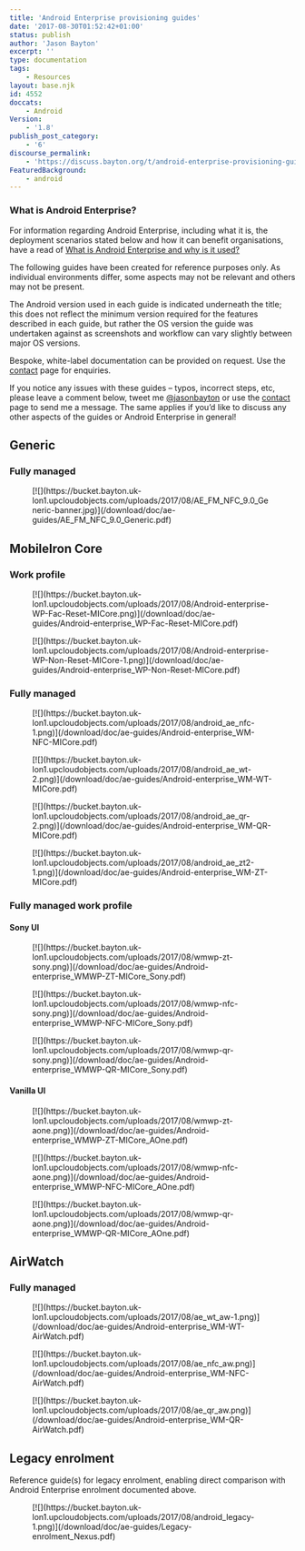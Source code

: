 ```yaml
---
title: 'Android Enterprise provisioning guides'
date: '2017-08-30T01:52:42+01:00'
status: publish
author: 'Jason Bayton'
excerpt: ''
type: documentation
tags: 
    - Resources
layout: base.njk
id: 4552
doccats:
    - Android
Version:
    - '1.8'
publish_post_category:
    - '6'
discourse_permalink:
    - 'https://discuss.bayton.org/t/android-enterprise-provisioning-guides/27'
FeaturedBackground:
    - android
---
```

<div class="callout callout-success">

### What is Android Enterprise?

For information regarding Android Enterprise, including what it is, the deployment scenarios stated below and how it can benefit organisations, have a read of [What is Android Enterprise and why is it used?](/docs/enterprise-mobility/android/what-is-android-enterprise-and-why-is-it-used/)

</div>

The following guides have been created for reference purposes only. As individual environments differ, some aspects may not be relevant and others may not be present.

The Android version used in each guide is indicated underneath the title; this does not reflect the minimum version required for the features described in each guide, but rather the OS version the guide was undertaken against as screenshots and workflow can vary slightly between major OS versions.

Bespoke, white-label documentation can be provided on request. Use the [contact](/contact/) page for enquiries.

If you notice any issues with these guides – typos, incorrect steps, etc, please leave a comment below, tweet me [@jasonbayton](https://twitter.com/jasonbayton) or use the [contact](/contact/) page to send me a message. The same applies if you’d like to discuss any other aspects of the guides or Android Enterprise in general!

Generic
-------

### Fully managed

<div class="wp-block-columns has-2-columns"><div class="wp-block-column"><figure class="wp-block-image">[![](https://bucket.bayton.uk-lon1.upcloudobjects.com/uploads/2017/08/AE_FM_NFC_9.0_Generic-banner.jpg)](/download/doc/ae-guides/AE_FM_NFC_9.0_Generic.pdf)</figure></div><div class="wp-block-column"></div></div>

MobileIron Core
---------------

### Work profile

<div class="wp-block-columns has-2-columns"><div class="wp-block-column"><figure class="wp-block-image">[![](https://bucket.bayton.uk-lon1.upcloudobjects.com/uploads/2017/08/Android-enterprise-WP-Fac-Reset-MICore.png)](/download/doc/ae-guides/Android-enterprise_WP-Fac-Reset-MICore.pdf)</figure></div><div class="wp-block-column"><figure class="wp-block-image">[![](https://bucket.bayton.uk-lon1.upcloudobjects.com/uploads/2017/08/Android-enterprise-WP-Non-Reset-MICore-1.png)](/download/doc/ae-guides/Android-enterprise_WP-Non-Reset-MICore.pdf)</figure></div></div>

### Fully managed

<div class="wp-block-columns has-2-columns"><div class="wp-block-column"><figure class="wp-block-image">[![](https://bucket.bayton.uk-lon1.upcloudobjects.com/uploads/2017/08/android_ae_nfc-1.png)](/download/doc/ae-guides/Android-enterprise_WM-NFC-MICore.pdf)</figure><figure class="wp-block-image">[![](https://bucket.bayton.uk-lon1.upcloudobjects.com/uploads/2017/08/android_ae_wt-2.png)](/download/doc/ae-guides/Android-enterprise_WM-WT-MICore.pdf)</figure></div><div class="wp-block-column"><figure class="wp-block-image">[![](https://bucket.bayton.uk-lon1.upcloudobjects.com/uploads/2017/08/android_ae_qr-2.png)](/download/doc/ae-guides/Android-enterprise_WM-QR-MICore.pdf)</figure><figure class="wp-block-image">[![](https://bucket.bayton.uk-lon1.upcloudobjects.com/uploads/2017/08/android_ae_zt2-1.png)](/download/doc/ae-guides/Android-enterprise_WM-ZT-MICore.pdf)</figure></div></div>

### Fully managed work profile

#### Sony UI

<div class="wp-block-columns has-2-columns"><div class="wp-block-column"><figure class="wp-block-image">[![](https://bucket.bayton.uk-lon1.upcloudobjects.com/uploads/2017/08/wmwp-zt-sony.png)](/download/doc/ae-guides/Android-enterprise_WMWP-ZT-MICore_Sony.pdf)</figure><figure class="wp-block-image">[![](https://bucket.bayton.uk-lon1.upcloudobjects.com/uploads/2017/08/wmwp-nfc-sony.png)](/download/doc/ae-guides/Android-enterprise_WMWP-NFC-MICore_Sony.pdf)</figure></div><div class="wp-block-column"><figure class="wp-block-image">[![](https://bucket.bayton.uk-lon1.upcloudobjects.com/uploads/2017/08/wmwp-qr-sony.png)](/download/doc/ae-guides/Android-enterprise_WMWP-QR-MICore_Sony.pdf)</figure></div></div>

#### Vanilla UI

<div class="wp-block-columns has-2-columns"><div class="wp-block-column"><figure class="wp-block-image">[![](https://bucket.bayton.uk-lon1.upcloudobjects.com/uploads/2017/08/wmwp-zt-aone.png)](/download/doc/ae-guides/Android-enterprise_WMWP-ZT-MICore_AOne.pdf)</figure><figure class="wp-block-image">[![](https://bucket.bayton.uk-lon1.upcloudobjects.com/uploads/2017/08/wmwp-nfc-aone.png)](/download/doc/ae-guides/Android-enterprise_WMWP-NFC-MICore_AOne.pdf)</figure></div><div class="wp-block-column"><figure class="wp-block-image">[![](https://bucket.bayton.uk-lon1.upcloudobjects.com/uploads/2017/08/wmwp-qr-aone.png)](/download/doc/ae-guides/Android-enterprise_WMWP-QR-MICore_AOne.pdf)</figure></div></div>

AirWatch
--------

### Fully managed

<div class="wp-block-columns has-2-columns"><div class="wp-block-column"><figure class="wp-block-image">[![](https://bucket.bayton.uk-lon1.upcloudobjects.com/uploads/2017/08/ae_wt_aw-1.png)](/download/doc/ae-guides/Android-enterprise_WM-WT-AirWatch.pdf)</figure><figure class="wp-block-image">[![](https://bucket.bayton.uk-lon1.upcloudobjects.com/uploads/2017/08/ae_nfc_aw.png)](/download/doc/ae-guides/Android-enterprise_WM-NFC-AirWatch.pdf)</figure></div><div class="wp-block-column"><figure class="wp-block-image">[![](https://bucket.bayton.uk-lon1.upcloudobjects.com/uploads/2017/08/ae_qr_aw.png)](/download/doc/ae-guides/Android-enterprise_WM-QR-AirWatch.pdf)</figure></div></div>

Legacy enrolment
----------------

Reference guide(s) for legacy enrolment, enabling direct comparison with Android Enterprise enrolment documented above.

<div class="wp-block-columns has-2-columns"><div class="wp-block-column"><figure class="wp-block-image">[![](https://bucket.bayton.uk-lon1.upcloudobjects.com/uploads/2017/08/android_legacy-1.png)](/download/doc/ae-guides/Legacy-enrolment_Nexus.pdf)</figure></div><div class="wp-block-column"></div></div>